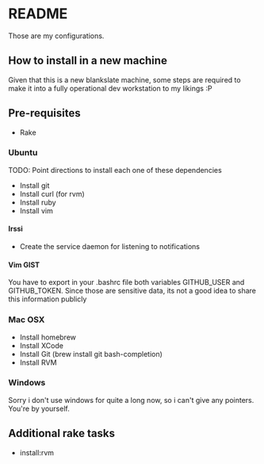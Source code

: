 # README
Those are my configurations. 

## How to install in a new machine
Given that this is a new blankslate machine, some steps are required to make it into a fully operational dev workstation to my likings :P 

## Pre-requisites
  * Rake

### Ubuntu
TODO: Point directions to install each one of these dependencies 

 * Install git
 * Install curl (for rvm)
 * Install ruby 
 * Install vim 

#### Irssi
 * Create the service daemon for listening to notifications

#### Vim GIST 

You have to export in your .bashrc file both variables GITHUB\_USER and GITHUB\_TOKEN.
Since those are sensitive data, its not a good idea to share this information publicly 

### Mac OSX
 * Install homebrew
 * Install XCode 
 * Install Git (brew install git bash-completion) 
 * Install RVM

### Windows

Sorry i don't use windows for quite a long now, so i can't give any pointers. You're by yourself.

## Additional rake tasks 

  * install:rvm 



